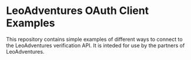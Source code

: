 # LeoAdventures OAuth Client Examples
This repository contains simple examples of different ways to connect to the LeoAdventures verification API. It is inteded for use by the partners of LeoAdventures.
